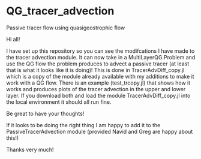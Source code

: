 # QG_tracer_advection
Passive tracer flow using quasigeostrophic flow

Hi all!

I have set up this repository so you can see the modifcations I have made to the tracer advection module.
It can now take in a MultiLayerQG.Problem and use the QG flow the problem produces to advect a passive tracer (at least that is what it looks like it is doing)!
This is done in TracerAdvDiff_copy.jl which is a copy of the module already available with my additions to make it work with a QG flow.
There is an example (test_trcopy.jl) that shows how it works and produces plots of the tracer advection in the upper and lower layer.
If you download both and load the module TracerAdvDiff_copy.jl into the local environment it should all run fine.

Be great to have your thoughts!

If it looks to be doing the right thing I am happy to add it to the PassiveTracerAdvection module (provided Navid and Greg are happy about this!)

Thanks very much!
